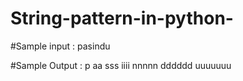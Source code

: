 # String-pattern-in-python-
#Sample input : 
                pasindu

 #Sample Output : 
                p
                aa
                sss
                iiii
                nnnnn
                dddddd
                uuuuuuu
  
